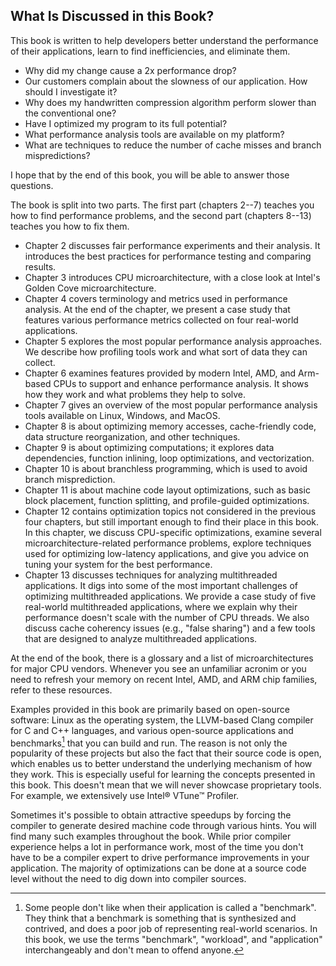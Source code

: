 ## What Is Discussed in this Book?

This book is written to help developers better understand the performance of their applications, learn to find inefficiencies, and eliminate them. 

* Why did my change cause a 2x performance drop? 
* Our customers complain about the slowness of our application. How should I investigate it?
* Why does my handwritten compression algorithm perform slower than the conventional one?
* Have I optimized my program to its full potential? 
* What performance analysis tools are available on my platform? 
* What are techniques to reduce the number of cache misses and branch mispredictions?

I hope that by the end of this book, you will be able to answer those questions.

The book is split into two parts. The first part (chapters 2--7) teaches you how to find performance problems, and the second part (chapters 8--13) teaches you how to fix them.

* Chapter 2 discusses fair performance experiments and their analysis. It introduces the best practices for performance testing and comparing results.
* Chapter 3 introduces CPU microarchitecture, with a close look at Intel's Golden Cove microarchitecture. 
* Chapter 4 covers terminology and metrics used in performance analysis. At the end of the chapter, we present a case study that features various performance metrics collected on four real-world applications.
* Chapter 5 explores the most popular performance analysis approaches. We describe how profiling tools work and what sort of data they can collect.
* Chapter 6 examines features provided by modern Intel, AMD, and Arm-based CPUs to support and enhance performance analysis. It shows how they work and what problems they help to solve.
* Chapter 7 gives an overview of the most popular performance analysis tools available on Linux, Windows, and MacOS.
* Chapter 8 is about optimizing memory accesses, cache-friendly code, data structure reorganization, and other techniques.
* Chapter 9 is about optimizing computations; it explores data dependencies, function inlining, loop optimizations, and vectorization.
* Chapter 10 is about branchless programming, which is used to avoid branch misprediction.
* Chapter 11 is about machine code layout optimizations, such as basic block placement, function splitting, and profile-guided optimizations.
* Chapter 12 contains optimization topics not considered in the previous four chapters, but still important enough to find their place in this book. In this chapter, we discuss CPU-specific optimizations, examine several microarchitecture-related performance problems, explore techniques used for optimizing low-latency applications, and give you advice on tuning your system for the best performance.
* Chapter 13 discusses techniques for analyzing multithreaded applications. It digs into some of the most important challenges of optimizing multithreaded applications. We provide a case study of five real-world multithreaded applications, where we explain why their performance doesn't scale with the number of CPU threads. We also discuss cache coherency issues (e.g., "false sharing") and a few tools that are designed to analyze multithreaded applications.

At the end of the book, there is a glossary and a list of microarchitectures for major CPU vendors. Whenever you see an unfamiliar acronim or you need to refresh your memory on recent Intel, AMD, and ARM chip families, refer to these resources.

Examples provided in this book are primarily based on open-source software: Linux as the operating system, the LLVM-based Clang compiler for C and C++ languages, and various open-source applications and benchmarks[^1] that you can build and run. The reason is not only the popularity of these projects but also the fact that their source code is open, which enables us to better understand the underlying mechanism of how they work. This is especially useful for learning the concepts presented in this book. This doesn't mean that we will never showcase proprietary tools. For example, we extensively use Intel® VTune™ Profiler.

Sometimes it's possible to obtain attractive speedups by forcing the compiler to generate desired machine code through various hints. You will find many such examples throughout the book. While prior compiler experience helps a lot in performance work, most of the time you don't have to be a compiler expert to drive performance improvements in your application. The majority of optimizations can be done at a source code level without the need to dig down into compiler sources. 

[^1]: Some people don't like when their application is called a "benchmark". They think that a benchmark is something that is synthesized and contrived, and does a poor job of representing real-world scenarios. In this book, we use the terms "benchmark", "workload", and "application" interchangeably and don't mean to offend anyone.
